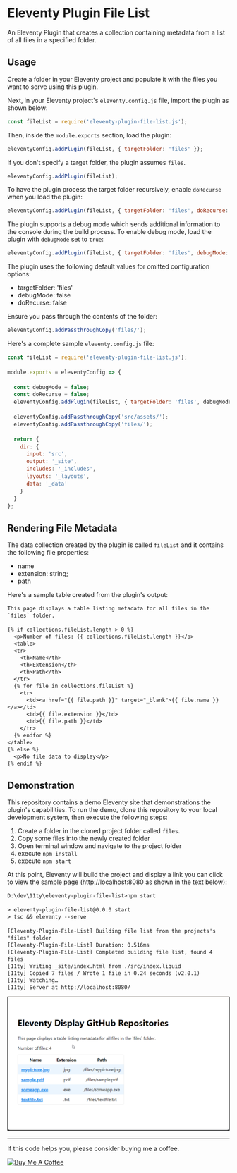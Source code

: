 # Eleventy Plugin File List

An Eleventy Plugin that creates a collection containing metadata from a list of all files in a specified folder.

## Usage

Create a folder in your Eleventy project and populate it with the files you want to serve using this plugin. 

Next, in your Eleventy project's `eleventy.config.js` file, import the plugin as shown below:

```js
const fileList = require('eleventy-plugin-file-list.js');
```

Then, inside the `module.exports` section, load the plugin:

```js
eleventyConfig.addPlugin(fileList, { targetFolder: 'files' });
```

If you don't specify a target folder, the plugin assumes `files`.

```js
eleventyConfig.addPlugin(fileList);
```

To have the plugin process the target folder recursively, enable `doRecurse` when you load the plugin:

```js
eleventyConfig.addPlugin(fileList, { targetFolder: 'files', doRecurse: true });
```

The plugin supports a debug mode which sends additional information to the console during the build process. To enable debug mode, load the plugin with `debugMode` set to `true`:

```js
eleventyConfig.addPlugin(fileList, { targetFolder: 'files', debugMode: true });
```

The plugin uses the following default values for omitted configuration options:

* targetFolder: 'files'
* debugMode: false
* doRecurse: false

Ensure you pass through the contents of the folder:

```js
eleventyConfig.addPassthroughCopy('files/');
```

Here's a complete sample `eleventy.config.js` file:

```js
const fileList = require('eleventy-plugin-file-list.js');

module.exports = eleventyConfig => {

  const debugMode = false;
  const doRecurse = false;
  eleventyConfig.addPlugin(fileList, { targetFolder: 'files', debugMode, doRecurse });

  eleventyConfig.addPassthroughCopy('src/assets/');
  eleventyConfig.addPassthroughCopy('files/');

  return {
    dir: {
      input: 'src',
      output: '_site',
      includes: '_includes',
      layouts: '_layouts',
      data: '_data'
    }
  }
};
```

## Rendering File Metadata

The data collection created by the plugin is called `fileList` and it contains the following file properties:

* name
* extension: string;
* path

Here's a sample table created from the plugin's output:

```liquid
This page displays a table listing metadata for all files in the `files` folder.

{% if collections.fileList.length > 0 %}
  <p>Number of files: {{ collections.fileList.length }}</p>
  <table>
  <tr>
    <th>Name</th>
    <th>Extension</th>
    <th>Path</th>
  </tr>
  {% for file in collections.fileList %}  
    <tr>
      <td><a href="{{ file.path }}" target="_blank">{{ file.name }}</a></td>
      <td>{{ file.extension }}</td>
      <td>{{ file.path }}</td>
    </tr>
  {% endfor %}
</table>  
{% else %}
  <p>No file data to display</p>
{% endif %}
```

## Demonstration

This repository contains a demo Eleventy site that demonstrations the plugin's capabilities. To run the demo, clone this repository to your local development system, then execute the following steps:

1. Create a folder in the cloned project folder called `files`.
2. Copy some files into the newly created folder
3. Open terminal window and navigate to the project folder
4. execute `npm install`
5. execute `npm start`

At this point, Eleventy will build the project and display a link you can click to view the sample page (http://localhost:8080 as shown in the text below):

```shell
D:\dev\11ty\eleventy-plugin-file-list>npm start

> eleventy-plugin-file-list@0.0.0 start
> tsc && eleventy --serve

[Eleventy-Plugin-File-List] Building file list from the projects's "files" folder
[Eleventy-Plugin-File-List] Duration: 0.516ms
[Eleventy-Plugin-File-List] Completed building file list, found 4 files
[11ty] Writing _site/index.html from ./src/index.liquid
[11ty] Copied 7 files / Wrote 1 file in 0.24 seconds (v2.0.1)
[11ty] Watching…
[11ty] Server at http://localhost:8080/
```

![Sample App Page](images/image-01.png)

*** 

If this code helps you, please consider buying me a coffee.

<a href="https://www.buymeacoffee.com/johnwargo" target="_blank"><img src="https://cdn.buymeacoffee.com/buttons/default-orange.png" alt="Buy Me A Coffee" height="41" width="174"></a>
